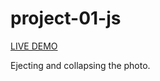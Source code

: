 # project-01-js

<a href="https://adriansiwek.github.io/project-01-js/">LIVE DEMO</a>

Ejecting and collapsing the photo.